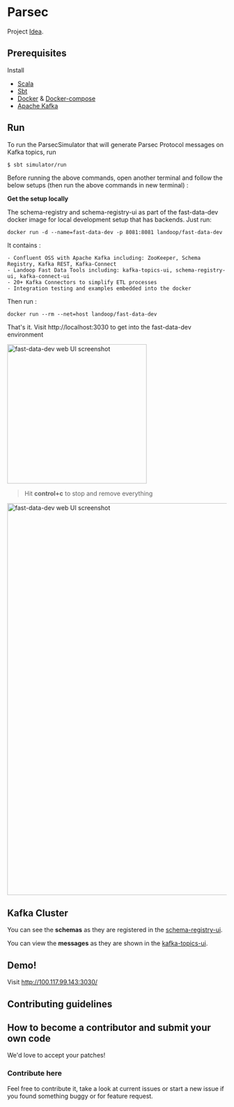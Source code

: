# Parsec
Project [Idea](https://github.com/amitkumarj441/IndiaHacks-2017-Fintech/blob/master/IDEA.md).

## Prerequisites 

Install 
   
   - [Scala](https://www.scala-lang.org/download/)
   - [Sbt](http://www.scala-sbt.org/release/docs/Installing-sbt-on-Linux.html)
   - [Docker](https://www.digitalocean.com/community/tutorials/how-to-install-and-use-docker-on-ubuntu-16-04) & [Docker-compose](https://www.digitalocean.com/.../how-to-install-docker-compose-on-ubuntu-16-04)
   - [Apache Kafka](https://www.digitalocean.com/community/tutorials/how-to-install-apache-kafka-on-ubuntu-14-04)
   
## Run

To run the ParsecSimulator that will generate Parsec Protocol messages on Kafka topics, run
       
    $ sbt simulator/run
    
Before running the above commands, open another terminal and follow the below setups (then run the above commands in new terminal) :

**Get the setup locally**

The schema-registry and schema-registry-ui as part of the fast-data-dev docker image for local development setup that has backends. Just run:

    docker run -d --name=fast-data-dev -p 8081:8081 landoop/fast-data-dev
    
It contains :

    - Confluent OSS with Apache Kafka including: ZooKeeper, Schema Registry, Kafka REST, Kafka-Connect
    - Landoop Fast Data Tools including: kafka-topics-ui, schema-registry-ui, kafka-connect-ui
    - 20+ Kafka Connectors to simplify ETL processes
    - Integration testing and examples embedded into the docker
    
Then run :
       
    docker run --rm --net=host landoop/fast-data-dev
    
That's it. Visit http://localhost:3030 to get into the fast-data-dev environment

<img src="https://storage.googleapis.com/wch/fast-data-dev-ports.png" alt="fast-data-dev web UI screenshot" type="image/png" width="320">

> Hit **control+c** to stop and remove everything


<img src="https://storage.googleapis.com/wch/fast-data-dev-ui.png" alt="fast-data-dev web UI screenshot" type="image/png" width="900">

## Kafka Cluster

You can see the **schemas** as they are registered in the [schema-registry-ui](http://100.117.99.143:3030/schema-registry-ui/#/).

You can view the **messages** as they are shown in the [kafka-topics-ui](http://100.117.99.143:3030/kafka-topics-ui/#/).

## Demo!

Visit http://100.117.99.143:3030/

## Contributing guidelines

## How to become a contributor and submit your own code

We'd love to accept your patches!

### Contribute here

Feel free to contribute it, take a look at current issues or start a new issue if you found something buggy or for feature request.
